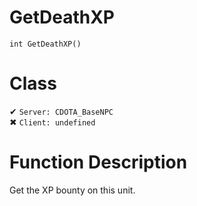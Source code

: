 # GetDeathXP
```
int GetDeathXP()
```
# Class
✔ `Server: CDOTA_BaseNPC`  
✖ `Client: undefined`  

# Function Description
Get the XP bounty on this unit.
